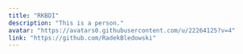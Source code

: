 ```yaml
---
title: "RKBDI"
description: "This is a person."
avatar: "https://avatars0.githubusercontent.com/u/22264125?v=4"
link: "https://github.com/RadekBledowski"
---
```

